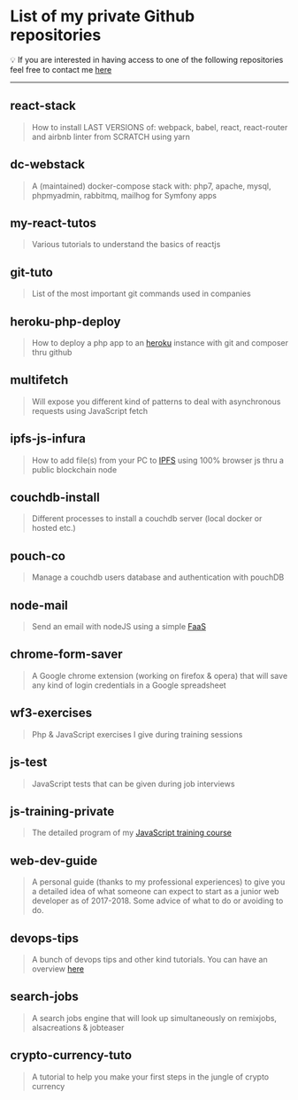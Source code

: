 # List of my private Github repositories

:bulb: If you are interested in having access to one of the following repositories feel free to contact me [here](https://arthur.xn--grgoi-csa.re/contact)

___

## react-stack

>How to install LAST VERSIONS of: webpack, babel, react, react-router and airbnb linter from SCRATCH using yarn

## dc-webstack

>A (maintained) docker-compose stack with: php7, apache, mysql, phpmyadmin, rabbitmq, mailhog for Symfony apps

## my-react-tutos

>Various tutorials to understand the basics of reactjs

## git-tuto

>List of the most important git commands used in companies

## heroku-php-deploy

>How to deploy a php app to an [heroku](https://www.heroku.com/) instance with git and composer thru github

## multifetch

>Will expose you different kind of patterns to deal with asynchronous requests using JavaScript fetch

## ipfs-js-infura

>How to add file(s) from your PC to [IPFS](https://en.wikipedia.org/wiki/InterPlanetary_File_System) using 100% browser js thru a public blockchain node

## couchdb-install

>Different processes to install a couchdb server (local docker or hosted etc.)

## pouch-co

>Manage a couchdb users database and authentication with pouchDB

## node-mail

>Send an email with nodeJS using a simple [FaaS](https://en.wikipedia.org/wiki/Function_as_a_service)

## chrome-form-saver

>A Google chrome extension (working on firefox & opera) that will save any kind of login credentials in a Google spreadsheet

## wf3-exercises

>Php & JavaScript exercises I give during training sessions

## js-test

>JavaScript tests that can be given during job interviews

## js-training-private

>The detailed program of my [JavaScript training course](../../javascript-training)

## web-dev-guide

>A personal guide (thanks to my professional experiences) to give you a detailed idea of what someone can expect to start as a junior web developer as of 2017-2018. Some advice of what to do or avoiding to do.

## devops-tips

>A bunch of devops tips and other kind tutorials. You can have an overview [here](https://arthur.xn--grgoi-csa.re/tips)

## search-jobs

>A search jobs engine that will look up simultaneously on remixjobs, alsacreations & jobteaser

## crypto-currency-tuto

>A tutorial to help you make your first steps in the jungle of crypto currency
